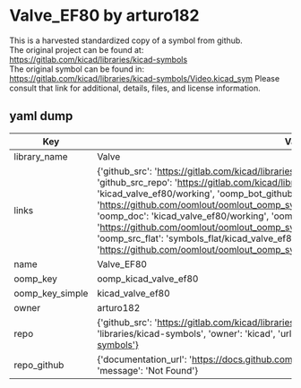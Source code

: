 # Valve_EF80 by arturo182  
This is a harvested standardized copy of a symbol from github.  
The original project can be found at:  
https://gitlab.com/kicad/libraries/kicad-symbols  
The original symbol can be found in:
https://gitlab.com/kicad/libraries/kicad-symbols/Video.kicad_sym
Please consult that link for additional, details, files, and license information.  
## yaml dump  
| Key | Value |  
| --- | --- |  
| library_name | Valve |  
| links | {'github_src': 'https://gitlab.com/kicad/libraries/kicad-symbols/Video.kicad_sym', 'github_src_repo': 'https://gitlab.com/kicad/libraries/kicad-symbols', 'oomp_bot': 'kicad_valve_ef80/working', 'oomp_bot_github': 'https://github.com/oomlout/oomlout_oomp_symbol_bot/tree/main/kicad_valve_ef80/working', 'oomp_doc': 'kicad_valve_ef80/working', 'oomp_doc_github': 'https://github.com/oomlout/oomlout_oomp_symbol_doc/tree/main/kicad_valve_ef80/working', 'oomp_src_flat': 'symbols_flat/kicad_valve_ef80/working', 'oomp_src_flat_github': 'https://github.com/oomlout/oomlout_oomp_symbol_src/tree/main/kicad_valve_ef80/working'} |  
| name | Valve_EF80 |  
| oomp_key | oomp_kicad_valve_ef80 |  
| oomp_key_simple | kicad_valve_ef80 |  
| owner | arturo182 |  
| repo | {'github_src': 'https://gitlab.com/kicad/libraries/kicad-symbols/Video.kicad_sym', 'name': 'libraries/kicad-symbols', 'owner': 'kicad', 'url': 'https://gitlab.com/kicad/libraries/kicad-symbols'} |  
| repo_github | {'documentation_url': 'https://docs.github.com/rest/repos/repos#get-a-repository', 'message': 'Not Found'} |  


